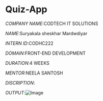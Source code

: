 # Quiz-App
*COMPANY NAME*:CODTECH IT SOLUTIONS

*NAME*:Suryakala sheskhar Mardwdiyar

*INTERN ID*:CODHC222

*DOMAIN*:FRONT-END DEVELOPMENT

*DURATION*:4 WEEKS

*MENTOR*:NEELA SANTOSH

*DISCRIPTION*:

*OUTPUT*:![Image](https://github.com/user-attachments/assets/8b2b7a3a-a103-4374-bc9f-de83e95eb191)
